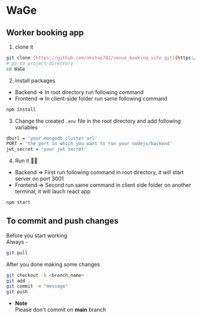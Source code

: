 # WaGe

## Worker booking app

1. clone it

```bash
git clone [https://github.com/akshay782/venue_booking_site.git](https://github.com/Codename-shaShank/WaGe.git)
# go to project directory
cd WaGe
```

2. Install packages

- Backend => In root directory run following command
- Frontend => In client-side folder run same following command

```bash
npm install
```

3. Change the created `.env` file in the root directory and add following variables

```bash
dburl = 'your mongodb cluster url'
PORT = 'the port in which you want to run your nodejs/backend'
jwt_secret = 'your jwt secret'
```

4. Run it 🚴‍♂️

- Backend => First run following command in root directory, it will start server on port 3001
- Frontend => Second run same command in client side folder on another terminal, it will lauch react app

```bash
npm start
```

## To commit and push changes

Before you start working \
Always -

```bash
git pull
```

After you done making some changes

```bash
git checkout -b <branch_name>
git add .
git commit -m "message"
git push
```

- **Note** \
  Please don't commit on **main** branch
